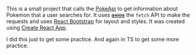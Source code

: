 This is a small project that calls the [PokeApi](https://pokeapi.co/) to get information about Pokemon that a user searches for. It uses ~~[axios](https://github.com/axios/axios)~~ the `fetch` API to make the requests and uses [React Bootstrap](https://react-bootstrap.github.io/) for layout and styles. It was created using [Create React App](https://create-react-app.dev/).

I did this just to get some practice. And again in TS to get some more practice.
